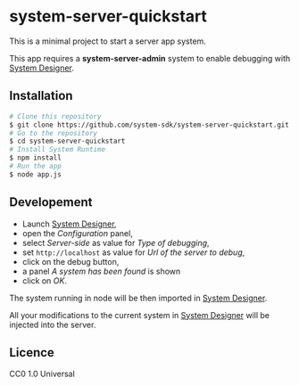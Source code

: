 # system-server-quickstart

This is a minimal project to start a server app system.

This app requires a **system-server-admin** system to enable debugging with [System Designer](https://system-designer.github.io).

## Installation

```sh
# Clone this repository
$ git clone https://github.com/system-sdk/system-server-quickstart.git
# Go to the repository
$ cd system-server-quickstart
# Install System Runtime
$ npm install
# Run the app
$ node app.js
```

## Developement

* Launch [System Designer](https://system-designer.github.io),
* open the *Configuration* panel,
* select *Server-side* as value for *Type of debugging*,
* set `http://localhost` as value for *Url of the server to debug*,
* click on the debug button,
* a panel *A system has been found* is shown
* click on *OK*.

The system running in node will be then imported in [System Designer](https://system-designer.github.io).

All your modifications to the current system in [System Designer](https://system-designer.github.io) will be injected into the server. 

## Licence

CC0 1.0 Universal